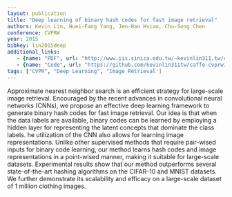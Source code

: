 ```yaml
---
layout: publication
title: "Deep learning of binary hash codes for fast image retrieval"
authors: Kevin Lin, Huei-Fang Yang, Jen-Hao Hsiao, Chu-Song Chen
conference: CVPRW
year: 2015
bibkey: lin2015deep
additional_links:
   - {name: "PDF", url: "http://www.iis.sinica.edu.tw/~kevinlin311.tw/cvprw15.pdf"}
   - {name: "Code", url: "https://github.com/kevinlin311tw/caffe-cvprw15"}  
tags: ["CVPR", "Deep Learning", "Image Retrieval']
---
```

Approximate nearest neighbor search is an efficient strategy for large-scale image retrieval. Encouraged by the recent advances in convolutional neural networks (CNNs), we propose an effective deep learning framework to generate binary hash codes for fast image retrieval. Our idea is that when the data labels are available, binary codes can be learned by employing a hidden layer for representing the latent concepts that dominate the class labels.
he utilization of the CNN also allows for learning image representations. Unlike other supervised methods that require pair-wised inputs for binary code learning, our method learns hash codes and image representations in a point-wised manner, making it suitable for large-scale datasets. Experimental results show that our method outperforms several state-of-the-art hashing algorithms on the CIFAR-10 and MNIST datasets. We further demonstrate its scalability and efficacy on a large-scale dataset of 1 million clothing images.
